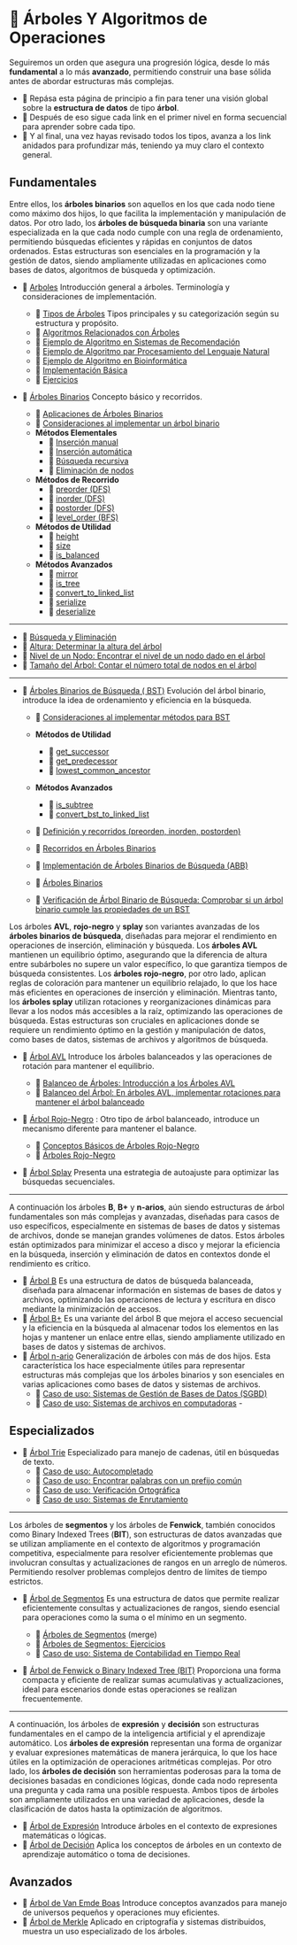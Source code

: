 # :file_folder: Árboles Y Algoritmos de Operaciones

Seguiremos un orden que asegura una progresión lógica, desde lo más **fundamental** a lo más **avanzado**, permitiendo construir una base sólida antes de abordar estructuras más complejas.  
- :file_folder: Repása esta página de principio a fin para tener una visión global sobre la **estructura de datos** de tipo **árbol**.
- :ledger: Después de eso sigue cada link en el primer nivel  en forma secuencial para aprender sobre cada tipo.   
- :page_with_curl: Y al final, una vez hayas revisado todos los tipos, avanza a los link anidados para profundizar más, teniendo ya muy claro el contexto general.

## Fundamentales

Entre ellos, los **árboles binarios** son aquellos en los que cada nodo tiene como máximo dos hijos, lo que facilita la implementación y manipulación de datos. Por otro lado, los **árboles de búsqueda binaria** son una variante especializada en la que cada nodo cumple con una regla de ordenamiento, permitiendo búsquedas eficientes y rápidas en conjuntos de datos ordenados. Estas estructuras son esenciales en la programación y la gestión de datos, siendo ampliamente utilizadas en aplicaciones como bases de datos, algoritmos de búsqueda y optimización.

- :ledger: [Arboles](../notebook/arboles/introduccion.ipynb) Introducción general a árboles. Terminología y consideraciones de implementación.
  - :page_with_curl: [Tipos de Árboles](../notebook/arboles/tipos-de-arboles.ipynb) Tipos principales y su categorización según su estructura y propósito.
  - :page_with_curl: [Algoritmos Relacionados con Árboles](../notebook/arboles/algoritmos-relacionados-con-arboles.ipynb)
  - :page_with_curl: [Ejemplo de Algoritmo en Sistemas de Recomendación](../notebook/arboles/ejemplo-de-algoritmo-en-sistemas-de-recomendacion.ipynb)
  - :page_with_curl: [Ejemplo de Algoritmo par Procesamiento del Lenguaje Natural](../notebook/arboles/ejemplo-de-algoritmo-par-procesamiento-del-lenguaje-natural.ipynb)
  - :page_with_curl: [Ejemplo de Algoritmo en Bioinformática](../notebook/arboles/ejemplo-de-algoritmo-en-bioinformatica.ipynb)
  - :page_with_curl: [Implementación Básica](/notebook/arboles/tree-elemental.ipynb)  
  - :page_with_curl: [Ejercicios](/notebook/arboles/ejercicios.ipynb)  

- :ledger: [Árboles Binarios](../notebook/arboles/arbol-binario.ipynb) Concepto básico y recorridos.
  - :page_with_curl: [Aplicaciones de Árboles Binarios](/notebook/arboles/aplicaciones-arboles-binarios.ipynb)
  - :page_with_curl: [Consideraciones al implementar un árbol binario](/notebook/arboles/consideraciones-al-implementar-un-arbol-binario.ipynb)
  - **Métodos Elementales**
    - :page_with_curl: [Inserción manual](/notebook/arboles/insercion-manual.ipynb)  
    - :page_with_curl: [Inserción automática](/notebook/arboles/insercion-automatica.ipynb)  
    - :page_with_curl: [Búsqueda recursiva](/notebook/arboles/busqueda-recursiva.ipynb)  
    - :page_with_curl: [Eliminación de nodos](/notebook/arboles/eliminacion-de-nodos.ipynb)  
  - **Métodos de Recorrido**
    - :page_with_curl: [preorder (DFS)](/notebook/arboles/implementacion-preorder.ipynb)
    - :page_with_curl: [inorder (DFS)](/notebook/arboles/implementacion-inorder.ipynb)
    - :page_with_curl: [postorder (DFS)](/notebook/arboles/implementacion-postorder.ipynb)
    - :page_with_curl: [level_order (BFS)](/notebook/arboles/implementacion-level_order.ipynb)
  - **Métodos de Utilidad**
    - :page_with_curl: [height](/notebook/arboles/implementacion-height.ipynb)
    - :page_with_curl: [size](/notebook/arboles/implementacion-size.ipynb)
    - :page_with_curl: [is_balanced](/notebook/arboles/implementacion-is_balanced.ipynb)
  - **Métodos Avanzados**
    - :page_with_curl: [mirror](/notebook/arboles/implementacion-mirror.ipynb)
    - :page_with_curl: [is_tree](/notebook/arboles/implementacion-is_tree.ipynb)
    - :page_with_curl: [convert_to_linked_list](/notebook/arboles/implementacion-convert_to_linked_list.ipynb)
    - :page_with_curl: [serialize](/notebook/arboles/implementacion-serialize.ipynb)
    - :page_with_curl: [deserialize](/notebook/arboles/implementacion-deserialize.ipynb)

---

  - :page_with_curl: [Búsqueda y Eliminación](/notebook/implementacion-de-arboles/trees-busqueda-y-eliminacion.ipynb)  
  - :page_with_curl: [Altura: Determinar la altura del árbol](/notebook/implementacion-de-arboles/altura-determinar-la-altura-del-arbol.ipynb)  
  - :page_with_curl: [Nivel de un Nodo: Encontrar el nivel de un nodo dado en el árbol](/notebook/implementacion-de-arboles/nivel-de-un-nodo-encontrar-el-nivel-de-un-nodo-dado-en-el-arbol.ipynb)  
  - :page_with_curl: [Tamaño del Árbol: Contar el número total de nodos en el árbol](/notebook/implementacion-de-arboles/tamanno-del-arbol-contar-el-numero-total-de-nodos-en-el-arbol.ipynb)  

---

- :ledger: [Árboles Binarios de Búsqueda ( BST)](../notebook/arboles/arbol-binario-de-busqueda-bst.ipynb)  Evolución del árbol binario, introduce la idea de ordenamiento y eficiencia en la búsqueda.
  - :page_with_curl: [Consideraciones al implementar métodos para BST](/notebook/arboles/consideraciones-al-implementar-metodos-para-bst.ipynb)
  - **Métodos de Utilidad**
    - :page_with_curl: [get_successor](/notebook/arboles/implementacion-get_successor.ipynb)
    - :page_with_curl: [get_predecessor](/notebook/arboles/implementacion-get_predecessor.ipynb)
    - :page_with_curl: [lowest_common_ancestor](/notebook/arboles/implementacion-lowest_common_ancestor.ipynb)
  - **Métodos Avanzados**
    - :page_with_curl: [is_subtree](/notebook/arboles/implementacion-is_subtree.ipynb)
    - :page_with_curl: [convert_bst_to_linked_list](/notebook/arboles/implementacion-convert_bst_to_linked_list.ipynb)


  - :page_with_curl: [Definición y recorridos (preorden, inorden, postorden)](/notebook/implementacion-de-arboles/arboles-binarios-definicion-y-recorridos-preorden-inorden-postorden.ipynb)  
  - :page_with_curl: [Recorridos en Árboles Binarios](/notebook/algoritmos-de-arboles/recorridos-en-arboles-binarios.ipynb)  
  - :page_with_curl: [Implementación de Árboles Binarios de Búsqueda (ABB)](/notebook/algoritmos-de-arboles-arboles-binarios-de-busqueda/implementacion-de-arboles-binarios-de-busqueda-abb.ipynb)  
  - :page_with_curl: [Árboles Binarios](/notebook/algoritmos-de-arboles/arboles-binarios.ipynb)  
  - :page_with_curl: [Verificación de Árbol Binario de Búsqueda: Comprobar si un árbol binario cumple las propiedades de un BST](/notebook/implementacion-de-arboles/verificacion-de-arbol-binario-de-busqueda-comprobar-si-un-arbol-binario-cumple-las-propiedades-de-un-bst.ipynb)  

Los árboles **AVL**, **rojo-negro** y **splay** son variantes avanzadas de los **árboles binarios de búsqueda**, diseñadas para mejorar el rendimiento en operaciones de inserción, eliminación y búsqueda. Los **árboles AVL** mantienen un equilibrio óptimo, asegurando que la diferencia de altura entre subárboles no supere un valor específico, lo que garantiza tiempos de búsqueda consistentes. Los **árboles rojo-negro**, por otro lado, aplican reglas de coloración para mantener un equilibrio relajado, lo que los hace más eficientes en operaciones de inserción y eliminación. Mientras tanto, los **árboles splay** utilizan rotaciones y reorganizaciones dinámicas para llevar a los nodos más accesibles a la raíz, optimizando las operaciones de búsqueda. Estas estructuras son cruciales en aplicaciones donde se requiere un rendimiento óptimo en la gestión y manipulación de datos, como bases de datos, sistemas de archivos y algoritmos de búsqueda.

- :ledger: [Árbol AVL](../notebook/arboles/arbol-avl.ipynb)  Introduce los árboles balanceados y las operaciones de rotación para mantener el equilibrio.
  - :page_with_curl: [Balanceo de Árboles: Introducción a los Árboles AVL](/notebook/algoritmos-de-arboles-arboles-binarios-de-busqueda/balanceo-de-arboles-introduccion-a-los-arboles-av.ipynb)  
  - :page_with_curl: [Balanceo del Árbol: En árboles AVL, implementar rotaciones para mantener el árbol balanceado](/notebook/implementacion-de-arboles/balanceo-del-arbol-en-arboles-avl-implementar-rotaciones-para-mantener-el-arbol-balanceado.ipynb)  

- :ledger: [Árbol Rojo-Negro](../notebook/arboles/arbol-rojo-negro.ipynb) : Otro tipo de árbol balanceado, introduce un mecanismo diferente para mantener el balance.
  - :page_with_curl: [Conceptos Básicos de Árboles Rojo-Negro](/notebook/algoritmos-de-arboles-arboles-especializados/conceptos-basicos-de-arboles-rojo-negro.ipynb)  
  - :page_with_curl: [Árboles Rojo-Negro](/notebook/implementacion-de-arboles/arboles-rojo-negro.ipynb)  

- :ledger: [Árbol Splay](../notebook/arboles/arbol-splay.ipynb) Presenta una estrategia de autoajuste para optimizar las búsquedas secuenciales.

---

A continuación los árboles **B**, **B+** y **n-arios**, aún siendo estructuras de árbol fundamentales son más complejas y avanzadas, diseñadas para casos de uso específicos, especialmente en sistemas de bases de datos y sistemas de archivos, donde se manejan grandes volúmenes de datos. Estos árboles están optimizados para minimizar el acceso a disco y mejorar la eficiencia en la búsqueda, inserción y eliminación de datos en contextos donde el rendimiento es crítico.

- :ledger: [Árbol B](../notebook/arboles/arbol-b.ipynb) Es una estructura de datos de búsqueda balanceada, diseñada para almacenar información en sistemas de bases de datos y archivos, optimizando las operaciones de lectura y escritura en disco mediante la minimización de accesos. 
- :ledger: [Árbol B+](../notebook/arboles/arbol-b+.ipynb) Es una variante del árbol B que mejora el acceso secuencial y la eficiencia en la búsqueda al almacenar todos los elementos en las hojas y mantener un enlace entre ellas, siendo ampliamente utilizado en bases de datos y sistemas de archivos.
- :ledger: [Árbol n-ario](../notebook/arboles/arbol-n-ario.ipynb) Generalización de árboles con más de dos hijos. Esta característica los hace especialmente útiles para representar estructuras más complejas que los árboles binarios y son esenciales en varias aplicaciones como bases de datos y sistemas de archivos.
  - :page_with_curl: [Caso de uso: Sistemas de Gestión de Bases de Datos (SGBD)](/notebook/estructuras-de-datos-avanzadas/caso-de-uso-sistemas-de-gestion-de-bases-de-datos-sgbd.ipynb)  
  - :page_with_curl: [Caso de uso: Sistemas de archivos en computadoras](/notebook/estructuras-de-datos-avanzadas/caso-de-uso-sistemas-de-archivos-en-computadoras.ipynb)  - 


## Especializados

- :ledger: [Árbol Trie](../notebook/arboles/arbol-trie.ipynb)  Especializado para manejo de cadenas, útil en búsquedas de texto.
  - :page_with_curl: [Caso de uso: Autocompletado](/notebook/estructuras-de-datos-avanzadas/caso-de-uso-autocompletado.ipynb)  
  - :page_with_curl: [Caso de uso: Encontrar palabras con un prefijo común](/notebook/estructuras-de-datos-avanzadas/encontrar-palabras-con-un-prefijo-comun.ipynb)  
  - :page_with_curl: [Caso de uso: Verificación Ortográfica](/notebook/estructuras-de-datos-avanzadas/caso-de-uso-verificacion-ortografica.ipynb)  
  - :page_with_curl: [Caso de uso: Sistemas de Enrutamiento](/notebook/estructuras-de-datos-avanzadas/caso-de-uso-sistemas-de-enrutamiento.ipynb)

---

Los árboles de **segmentos** y los árboles de **Fenwick**, también conocidos como Binary Indexed Trees (**BIT**), son estructuras de datos avanzadas que se utilizan ampliamente en el contexto de algoritmos y programación competitiva, especialmente para resolver eficientemente problemas que involucran consultas y actualizaciones de rangos en un arreglo de números. Permitiendo resolver problemas complejos dentro de límites de tiempo estrictos.

- :ledger: [Árbol de Segmentos](../notebook/arboles/arbol-de-segmentos.ipynb)  Es una estructura de datos que permite realizar eficientemente consultas y actualizaciones de rangos, siendo esencial para operaciones como la suma o el mínimo en un segmento.
  - :page_with_curl: [Árboles de Segmentos](/notebook/implementacion-de-arboles/arboles-de-segmentos.ipynb) (merge)  
  - :page_with_curl: [Árboles de Segmentos: Ejercicios](/notebook/implementacion-de-arboles/arboles-de-segmentos-ejercicios.ipynb)  
  - :page_with_curl: [Caso de uso: Sistema de Contabilidad en Tiempo Real](/notebook/estructuras-de-datos-avanzadas/caso-de-uso-sistema-de-contabilidad-en-tiempo-real.ipynb)  

- :ledger: [Árbol de Fenwick o Binary Indexed Tree (BIT)](../notebook/arboles/arbol-de-fenwick-o-binary-indexed-tree-bit.ipynb) Proporciona una forma compacta y eficiente de realizar sumas acumulativas y actualizaciones, ideal para escenarios donde estas operaciones se realizan frecuentemente.

---

A continuación, los árboles de **expresión** y **decisión** son estructuras fundamentales en el campo de la inteligencia artificial y el aprendizaje automático. Los **árboles de expresión** representan una forma de organizar y evaluar expresiones matemáticas de manera jerárquica, lo que los hace útiles en la optimización de operaciones aritméticas complejas. Por otro lado, los **árboles de decisión** son herramientas poderosas para la toma de decisiones basadas en condiciones lógicas, donde cada nodo representa una pregunta y cada rama una posible respuesta. Ambos tipos de árboles son ampliamente utilizados en una variedad de aplicaciones, desde la clasificación de datos hasta la optimización de algoritmos.

- :ledger: [Árbol de Expresión](../notebook/arboles/arbol-de-expresion.ipynb) Introduce árboles en el contexto de expresiones matemáticas o lógicas.
- :ledger: [Árbol de Decisión](../notebook/arboles/arbol-de-decision.ipynb) Aplica los conceptos de árboles en un contexto de aprendizaje automático o toma de decisiones.

## Avanzados

- :ledger: [Árbol de Van Emde Boas](../notebook/arboles/arbol-de-van-emde-boas.ipynb)  Introduce conceptos avanzados para manejo de universos pequeños y operaciones muy eficientes.
- :ledger: [Árbol de Merkle](../notebook/arboles/arbol-de-merkle.ipynb)  Aplicado en criptografía y sistemas distribuidos, muestra un uso especializado de los árboles.